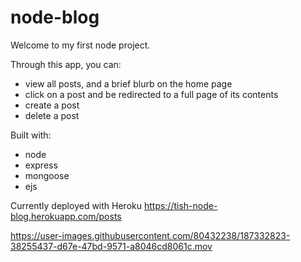 # node-blog

Welcome to my first node project.

Through this app, you can:

- view all posts, and a brief blurb on the home page
- click on a post and be redirected to a full page of its contents
- create a post
- delete a post



Built with:
- node
- express
- mongoose
- ejs



Currently deployed with Heroku
https://tish-node-blog.herokuapp.com/posts 




https://user-images.githubusercontent.com/80432238/187332823-38255437-d67e-47bd-9571-a8046cd8061c.mov

